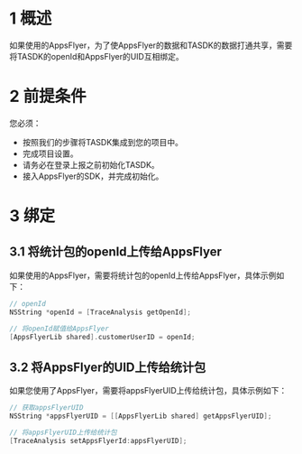 # 1 概述

如果使用的AppsFlyer，为了使AppsFlyer的数据和TASDK的数据打通共享，需要将TASDK的openId和AppsFlyer的UID互相绑定。

# 2 前提条件

您必须：

- 按照我们的步骤将TASDK集成到您的项目中。
- 完成项目设置。
- 请务必在登录上报之前初始化TASDK。
- 接入AppsFlyer的SDK，并完成初始化。

# 3 绑定

## 3.1 将统计包的openId上传给AppsFlyer

如果使用的AppsFlyer，需要将统计包的openId上传给AppsFlyer，具体示例如下：

```objective-c
// openId
NSString *openId = [TraceAnalysis getOpenId];

// 将openId赋值给AppsFlyer
[AppsFlyerLib shared].customerUserID = openId;
```

## 3.2 将AppsFlyer的UID上传给统计包

如果您使用了AppsFlyer，需要将appsFlyerUID上传给统计包，具体示例如下：

```objective-c
// 获取appsFlyerUID
NSString *appsFlyerUID = [[AppsFlyerLib shared] getAppsFlyerUID];

// 将appsFlyerUID上传给统计包
[TraceAnalysis setAppsFlyerId:appsFlyerUID];
```

